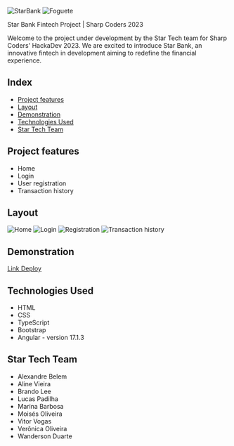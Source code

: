 ![StarBank](StarPay/src/assets/StarBank.png) ![Foguete](StarPay/src/assets/logo1.png)


Star Bank Fintech Project | Sharp Coders 2023

Welcome to the project under development by the Star Tech team for Sharp Coders' HackaDev 2023. We are excited to introduce Star Bank, an innovative fintech in development aiming to redefine the financial experience.

## Index
- [Project features](#project-features)
- [Layout](#layout)
- [Demonstration](#demonstration)
- [Technologies Used](#technologies-used)
- [Star Tech Team](#star-tech-team)

## Project features 

-  Home
-  Login
-  User registration
-  Transaction history

## Layout

![Home](colocarCaminhoImagem)
![Login](colocarCaminhoImagem)
![Registration](colocarCaminhoImagem)
![Transaction history](colocarCaminhoImagem)

## Demonstration

[Link Deploy](colocarLinkDeploy)

## Technologies Used

- HTML
- CSS
- TypeScript
- Bootstrap
- Angular - version 17.1.3

## Star Tech Team

- Alexandre Belem
- Aline Vieira
- Brando Lee
- Lucas Padilha
- Marina Barbosa
- Moisés Oliveira
- Vitor Vogas
- Verônica Oliveira
- Wanderson Duarte